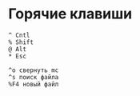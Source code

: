 # Горячие клавиши
    ^ Cntl
    % Shift
    @ Alt
    * Esc
    
    ^o свернуть mc 
    ^s поиск файла 
    %F4 новый файл
    